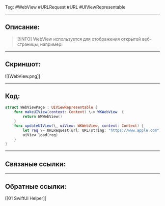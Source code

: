 Teg: #WebView #URLRequest #URL #UIViewRepresentable

---
## Описание:
> [!INFO] WebView используется для отображения открытой веб-страницы, например:

---
## Скриншот:
![[WebView.png]]

---
## Код:

``` swift
struct WebViewPage : UIViewRepresentable {
    func makeUIView(context: Context) \-> WKWebView  {
        return WKWebView()
    }
    func updateUIView(\_ uiView: WKWebView, context: Context) {
        let req \= URLRequest(url: URL(string: "https://www.apple.com")!)
        uiView.load(req)
    }
}
```

---
## Связаные ссылки:

---
## Обратные ссылки:
[[01 SwiftUI Helper]]
